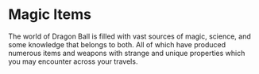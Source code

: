 # Magic Items

The world of Dragon Ball is filled with vast sources of magic, science, and some knowledge that belongs to both. All of which have produced numerous items and weapons with strange and unique properties which you may encounter across your travels.